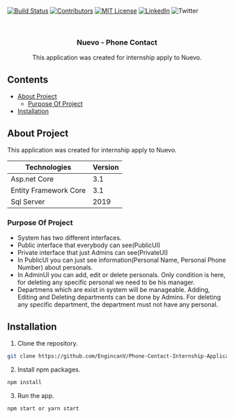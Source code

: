 <!-- PROJECT SHIELDS -->
[![Build Status][build-shield]]()
[![Contributors][contributors-shield]]()
[![MIT License][license-shield]][license-url]
[![LinkedIn][linkedin-shield]][linkedin-url]
![Twitter][twitter-shield]

<br />
<p align="center">
  <h3 align="center">Nuevo - Phone Contact</h3>
  <p align="center">
    This application was created for internship apply to Nuevo.
  </p>
</p>

<!-- Contents -->
## Contents

* [About Project](#about-project)
  * [Purpose Of Project](#purpose-of-project)
* [Installation](#installation)

## About Project
This application was created for internship apply to Nuevo.

| Technologies | Version
| --- | ---
| Asp.net Core | 3.1
| Entity Framework Core | 3.1
| Sql Server | 2019

### Purpose Of Project
* System has two different interfaces.
* Public interface that everybody can see(PublicUI)
* Private interface that just Admins can see(PrivateUI)
* In PublicUI you can just see information(Personal Name, Personal Phone Number) about personals.
* In AdminUI you can add, edit or delete personals. Only condition is here, for deleting any specific personal we need to be his manager.
* Departmens which are exist in system will be manageable. Adding, Editing and Deleting departments can be done by Admins. For deleting any specific department, the department must not have any personal.

## Installation
1. Clone the repository.
```sh
git clone https://github.com/EngincanV/Phone-Contact-Internship-Application.git
```
2. Install npm packages.
```sh
npm install
```
3. Run the app.
```sh
npm start or yarn start
```

<!-- MARKDOWN LINKS & IMAGES -->
[build-shield]: https://img.shields.io/badge/build-passing-brightgreen.svg?style=flat-square
[contributors-shield]: https://img.shields.io/badge/contributors-1-orange.svg?style=flat-square
[license-shield]: https://img.shields.io/badge/license-MIT-blue.svg?style=flat-square
[license-url]: https://choosealicense.com/licenses/mit
[linkedin-shield]: https://img.shields.io/badge/-LinkedIn-black.svg?style=flat-square&logo=linkedin&colorB=555
[linkedin-url]: https://www.linkedin.com/in/engincan-veske-b4a75b145/
[twitter-shield]: https://img.shields.io/twitter/follow/EngincanVeske?label=Twitter&style=social
